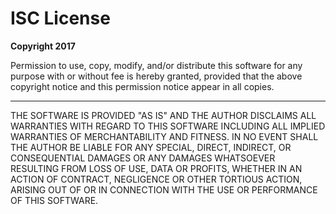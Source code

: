 # ISC License

**Copyright 2017**

Permission to use, copy, modify, and/or distribute this software for any purpose with or without fee is hereby granted, provided that the above copyright notice and this permission notice appear in all copies.

---

THE SOFTWARE IS PROVIDED "AS IS" AND THE AUTHOR DISCLAIMS ALL WARRANTIES WITH REGARD TO THIS SOFTWARE INCLUDING ALL IMPLIED WARRANTIES OF MERCHANTABILITY AND FITNESS. IN NO EVENT SHALL THE AUTHOR BE LIABLE FOR ANY SPECIAL, DIRECT, INDIRECT, OR CONSEQUENTIAL DAMAGES OR ANY DAMAGES WHATSOEVER RESULTING FROM LOSS OF USE, DATA OR PROFITS, WHETHER IN AN ACTION OF CONTRACT, NEGLIGENCE OR OTHER TORTIOUS ACTION, ARISING OUT OF OR IN CONNECTION WITH THE USE OR PERFORMANCE OF THIS SOFTWARE.